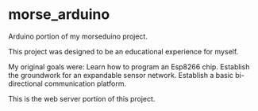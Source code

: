 # morse_arduino
Arduino portion of my morseduino project.

This project was designed to be an educational experience for myself.

My original goals were: Learn how to program an Esp8266 chip. Establish the groundwork for an expandable sensor network. Establish a basic bi-directional communication platform.

This is the web server portion of this project.
